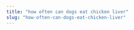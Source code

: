 ```yaml
---
title: "how often can dogs eat chicken liver"
slug: "how-often-can-dogs-eat-chicken-liver"
---
```


